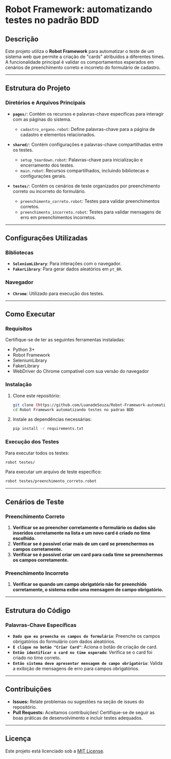 # Robot Framework: automatizando testes no padrão BDD

## Descrição
Este projeto utiliza o **Robot Framework** para automatizar o teste de um sistema web que permite a criação de "cards" atribuídos a diferentes times. A funcionalidade principal é validar os comportamentos esperados em cenários de preenchimento correto e incorreto do formulário de cadastro.

---

## Estrutura do Projeto

### Diretórios e Arquivos Principais

- **`pages/`**: Contém os recursos e palavras-chave específicas para interagir com as páginas do sistema.
  - `cadastro_organo.robot`: Define palavras-chave para a página de cadastro e elementos relacionados.

- **`shared/`**: Contém configurações e palavras-chave compartilhadas entre os testes.
  - `setup_teardown.robot`: Palavras-chave para inicialização e encerramento dos testes.
  - `main.robot`: Recursos compartilhados, incluindo bibliotecas e configurações gerais.

- **`testes/`**: Contém os cenários de teste organizados por preenchimento correto ou incorreto do formulário.
  - `preenchimento_correto.robot`: Testes para validar preenchimentos corretos.
  - `preenchimento_incorreto.robot`: Testes para validar mensagens de erro em preenchimentos incorretos.

---

## Configurações Utilizadas

### Bibliotecas
- **`SeleniumLibrary`**: Para interações com o navegador.
- **`FakerLibrary`**: Para gerar dados aleatórios em `pt_BR`.

### Navegador
- **`Chrome`**: Utilizado para execução dos testes.

---

## Como Executar

### Requisitos
Certifique-se de ter as seguintes ferramentas instaladas:
- Python 3+
- Robot Framework
- SeleniumLibrary
- FakerLibrary
- WebDriver do Chrome compatível com sua versão do navegador

### Instalação
1. Clone este repositório:
   ```bash
   git clone (https://github.com/LuanadeSouza/Robot-Framework-automatizando-testes-no-padrao-BDD)
   cd Robot Framework automatizando testes no padrao BDD
   ```

2. Instale as dependências necessárias:
   ```bash
   pip install -r requirements.txt
   ```

### Execução dos Testes
Para executar todos os testes:
```bash
robot testes/
```

Para executar um arquivo de teste específico:
```bash
robot testes/preenchimento_correto.robot
```

---

## Cenários de Teste

### Preenchimento Correto
1. **Verificar se ao preencher corretamente o formulário os dados são inseridos corretamente na lista e um novo card é criado no time escolhido.**
2. **Verificar se é possível criar mais de um card se preenchermos os campos corretamente.**
3. **Verificar se é possível criar um card para cada time se preenchermos os campos corretamente.**

### Preenchimento Incorreto
1. **Verificar se quando um campo obrigatório não for preenchido corretamente, o sistema exibe uma mensagem de campo obrigatório.**

---

## Estrutura do Código

### Palavras-Chave Específicas
- **`Dado que eu preencha os campos do formulário`**: Preenche os campos obrigatórios do formulário com dados aleatórios.
- **`E clique no botão "Criar Card"`**: Aciona o botão de criação de card.
- **`Então identificar o card no time esperado`**: Verifica se o card foi criado no time correto.
- **`Então sistema deve apresentar mensagem de campo obrigatório`**: Valida a exibição de mensagens de erro para campos obrigatórios.

---

## Contribuições
- **Issues:** Relate problemas ou sugestões na seção de issues do repositório.
- **Pull Requests:** Aceitamos contribuições! Certifique-se de seguir as boas práticas de desenvolvimento e incluir testes adequados.

---

## Licença
Este projeto está licenciado sob a [MIT License](LICENSE).
